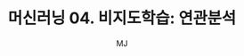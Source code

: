---
layout: post
title: "머신러닝 04. 비지도학습: 연관분석"
author: "MJ"
categories: [science, statistical_method]
tags: [statistics, machinelearning, multicampus, bigdata_analysis_edu, GNT]
image: 
---